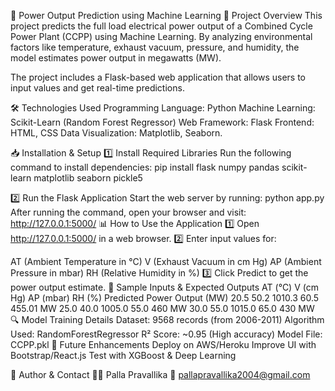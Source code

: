 🔌 Power Output Prediction using Machine Learning
📌 Project Overview
This project predicts the full load electrical power output of a Combined Cycle Power Plant (CCPP) using Machine Learning. By analyzing environmental factors like temperature, exhaust vacuum, pressure, and humidity, the model estimates power output in megawatts (MW).

The project includes a Flask-based web application that allows users to input values and get real-time predictions.

🛠️ Technologies Used
Programming Language: Python
Machine Learning: Scikit-Learn (Random Forest Regressor)
Web Framework: Flask
Frontend: HTML, CSS
Data Visualization: Matplotlib, Seaborn.




📥 Installation & Setup
1️⃣ Install Required Libraries
Run the following command to install dependencies:
pip install flask numpy pandas scikit-learn matplotlib seaborn pickle5


2️⃣ Run the Flask Application
Start the web server by running:
python app.py
After running the command, open your browser and visit:
http://127.0.0.1:5000/
📊 How to Use the Application
1️⃣ Open http://127.0.0.1:5000/ in a web browser.
2️⃣ Enter input values for:

AT (Ambient Temperature in °C)
V (Exhaust Vacuum in cm Hg)
AP (Ambient Pressure in mbar)
RH (Relative Humidity in %)
3️⃣ Click Predict to get the power output estimate.
📌 Sample Inputs & Expected Outputs
AT (°C)	V (cm Hg)	AP (mbar)	RH (%)	Predicted Power Output (MW)
20.5	50.2	1010.3	60.5	455.01 MW
25.0	40.0	1005.0	55.0	460 MW
30.0	55.0	1015.0	65.0	430 MW
🔍 Model Training Details
Dataset: 9568 records (from 2006-2011)
Algorithm Used: RandomForestRegressor
R² Score: ~0.95 (High accuracy)
Model File: CCPP.pkl
📌 Future Enhancements
Deploy on AWS/Heroku
Improve UI with Bootstrap/React.js
Test with XGBoost & Deep Learning

📜 Author & Contact
👨‍💻 Palla Pravallika
📧 pallapravallika2004@gmail.com


